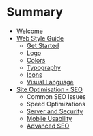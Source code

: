 # Summary

* [Welcome](README.md)
* [Web Style Guide](style_guide.md)
   * [Get Started](get_started.md)
   * [Logo](logo.md)
   * [Colors](colors.md)
   * [Typography](typography.md)
   * [Icons](icons.md)
   * [Visual Language](visual_language.md)
* [Site Optimisation - SEO](site_optimisation_seo.md)
   * Common SEO Issues
   * Speed Optimizations
   * [Server and Security](server_and_security.md)
   * [Mobile Usability](mobile_usability.md)
   * [Advanced SEO](advanced_seo.md)

